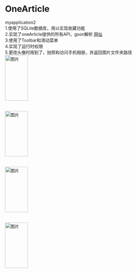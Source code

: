 # OneArticle
myapplication2 <br>
1.使用了SQLite数据库，用以实现收藏功能<br>
2.实现了oneArticle提供的所有API，gson解析 [网址](https://github.com/jokermonn/-Api/blob/master/OneArticle.md)<br>
3.使用了Toolbar和滑动菜单 <br>
4.实现了运行时权限<br>
5.更改头像时用到了，拍照和访问手机相册，并返回图片文件夹路径<br>
<img src="https://github.com/roger1245/OneArticle/blob/master/Screenshot_2019-02-22-22-08-40-112_com.example.q.myapplication2.png" width="75" height="150" alt="图片"/> <br><br><br>
<img src="https://github.com/roger1245/OneArticle/blob/master/Screenshot_2019-02-22-22-08-48-371_com.example.q.myapplication2.png" width="75" height="150" alt="图片"/> <br><br><br>
<img src="https://github.com/roger1245/OneArticle/blob/master/Screenshot_2019-02-22-22-08-55-822_com.example.q.myapplication2.png" width="75" height="150" alt="图片"/> <br><br><br>
<img src="https://github.com/roger1245/OneArticle/blob/master/Screenshot_2019-02-25-17-20-39-202_com.example.q..png" width="75" height="150" alt="图片"/> <br><br><br>
